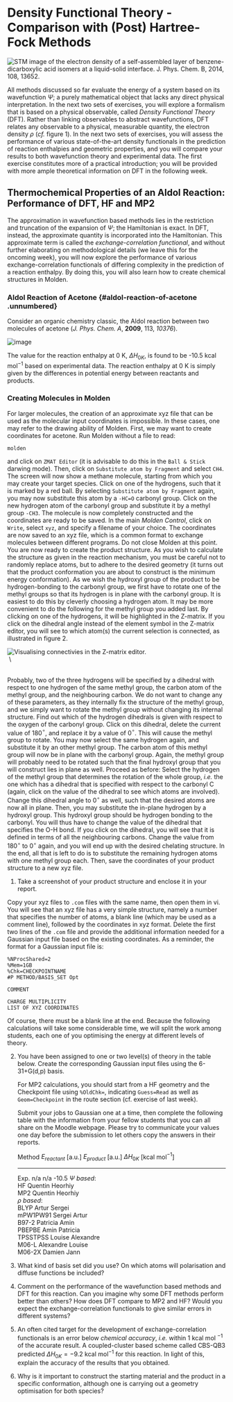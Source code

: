 # Density Functional Theory - Comparison with (Post) Hartree-Fock Methods


![STM image of the electron density of a self-assembled layer of
benzene-dicarboxylic acid isomers at a liquid-solid interface. *J. Phys.
Chem. B*, **2014**, 108, *13652*.](../images/density.png)

All methods discussed so far evaluate the energy of a system based on
its wavefunction $\Psi$; a purely mathematical object that lacks any
direct physical interpretation. In the next two sets of exercises, you
will explore a formalism that is based on a physical observable, called
*Density Functional Theory* (DFT). Rather than linking observables to
abstract wavefunctions, DFT relates any observable to a physical,
measurable quantity, the electron density $\rho$ (*cf.* figure 1). In
the next two sets of exercises, you will assess the performance of
various state-of-the-art density functionals in the prediction of
reaction enthalpies and geometric properties, and you will compare your
results to both wavefunction theory and experimental data. The first
exercise constitutes more of a practical introduction; you will be
provided with more ample theoretical information on DFT in the following
week.

## Thermochemical Properties of an Aldol Reaction: Performance of DFT, HF and MP2


The approximation in wavefunction based methods lies in the restriction
and truncation of the expansion of $\Psi$; the Hamiltonian is exact. In
DFT, instead, the approximate quantity is incorporated into the
Hamiltonian. This approximate term is called the *exchange-correlation
functional*, and without further elaborating on methodological details
(we leave this for the oncoming week), you will now explore the
performance of various exchange-correlation functionals of differing
complexity in the prediction of a reaction enthalpy. By doing this, you
will also learn how to create chemical structures in Molden.

### Aldol Reaction of Acetone {#aldol-reaction-of-acetone .unnumbered}

Consider an organic chemistry classic, the Aldol reaction between two
molecules of acetone (*J. Phys. Chem. A*, **2009**, 113, *10376*).

![image](../images/aldol.png)

The value for the reaction enthalpy at 0 K, $\Delta H_{0K}$, is found to
be -10.5 kcal mol$^{-1}$ based on experimental data. The reaction
enthalpy at 0 K is simply given by the differences in potential energy
between reactants and products.

### Creating Molecules in Molden 

For larger molecules, the creation of an approximate xyz file that can
be used as the molecular input coordinates is impossible. In these
cases, one may refer to the drawing ability of Molden. First, we may
want to create coordinates for acetone. Run Molden without a file to
read:

    molden

and click on `ZMAT Editor` (it is advisable to do this in the
`Ball & Stick` darwing mode). Then, click on
`Substitute atom by Fragment` and select `CH4`. The screen will now show
a methane molecule, starting from which you may create your target
species. Click on one of the hydrogens, such that it is marked by a red
ball. By selecting `Substitute atom by Fragment` again, you may now
substitute this atom by a `-HC=O` carbonyl group. Click on the new
hydrogen atom of the carbonyl group and substitute it by a methyl group
`-CH3`. The molecule is now completely constructed and the coordinates
are ready to be saved. In the main *Molden Control*, click on `Write`,
select `xyz`, and specify a filename of your choice. The coordinates are
now saved to an xyz file, which is a common format to exchange molecules
between different programs. Do not close Molden at this point.\
You are now ready to create the product structure. As you wish to
calculate the structure as given in the reaction mechanism, you must be
careful not to randomly replace atoms, but to adhere to the desired
geometry (it turns out that the product conformation you are about to
construct is the minimum energy conformation). As we wish the hydroxyl
group of the product to be hydrogen-bonding to the carbonyl group, we
first have to rotate one of the methyl groups so that its hydrogen is in
plane with the carbonyl group. It is easiest to do this by cleverly
choosing a hydrogen atom. It may be more convenient to do the following
for the methyl group you added last. By clicking on one of the
hydrogens, it will be highlighted in the Z-matrix. If you click on the
dihedral angle instead of the element symbol in the Z-matrix editor, you
will see to which atom(s) the current selection is connected, as
illustrated in figure 2.

![Visualising connectivies in the Z-matrix
editor.](../images/molden.png "fig:")\
 \

\
Probably, two of the three hydrogens will be specified by a dihedral
with respect to one hydrogen of the same methyl group, the carbon atom
of the methyl group, and the neighbouring carbon. We do not want to
change any of these parameters, as they internally fix the structure of
the methyl group, and we simply want to rotate the methyl group without
changing its internal structure. Find out which of the hydrogen
dihedrals is given with respect to the oxygen of the carbonyl group.
Click on this dihedral, delete the current value of 180$^\circ$, and
replace it by a value of 0$^\circ$. This will cause the methyl group to
rotate. You may now select the same hydrogen again, and substitute it by
an other methyl group. The carbon atom of this methyl group will now be
in plane with the carbonyl group. Again, the methyl group will probably
need to be rotated such that the final hydroxyl group that you will
construct lies in plane as well. Proceed as before: Select the hydrogen
of the methyl group that determines the rotation of the whole group,
*i.e.* the one which has a dihedral that is specified with respect to
the carbonyl C (again, click on the value of the dihedral to see which
atoms are involved). Change this dihedral angle to 0$^\circ$ as well,
such that the desired atoms are now all in plane. Then, you may
substitute the in-plane hydrogen by a hydroxyl group. This hydroxyl
group should be hydrogen bonding to the carbonyl. You will thus have to
change the value of the dihedral that specifies the O-H bond. If you
click on the dihedral, you will see that it is defined in terms of all
the neighbouring carbons. Change the value from 180$^\circ$ to 0$^\circ$
again, and you will end up with the desired chelating structure. In the
end, all that is left to do is to substitute the remaining hydrogen
atoms with one methyl group each. Then, save the coordinates of your
product structure to a new xyz file.

1.  Take a screenshot of your product structure and enclose it in your
    report.

Copy your xyz files to `.com` files with the same name, then open them
in vi. You will see that an xyz file has a very simple structure, namely
a number that specifies the number of atoms, a blank line (which may be
used as a comment line), followed by the coordinates in xyz format.
Delete the first two lines of the `.com` file and provide the additional
information needed for a Gaussian input file based on the existing
coordinates. As a reminder, the format for a Gaussian input file is:

    %NProcShared=2
    %Mem=1GB
    %Chk=CHECKPOINTNAME
    #P METHOD/BASIS_SET Opt

    COMMENT

    CHARGE MULTIPLICITY
    LIST OF XYZ COORDINATES

Of course, there must be a blank line at the end. Because the following
calculations will take some considerable time, we will split the work
among students, each one of you optimising the energy at different
levels of theory.

2.  You have been assigned to one or two level(s) of theory in the table
    below. Create the corresponding Gaussian input files using the
    6-31+G(d,p) basis.

    For MP2 calculations, you should start from a HF geometry and the
    Checkpoint file using `%OldChk=`, indicating `Guess=Read` as well as
    `Geom=Checkpoint` in the route section (cf. exercise of last week).

    Submit your jobs to Gaussian one at a time, then complete the
    following table with the information from your fellow students that
    you can all share on the Moodle webpage. Please try to communicate
    your values one day before the submission to let others copy the
    answers in their reports.

      Method             $E_{reactant}$ \[a.u.\]   $E_{product}$ \[a.u.\]   $\Delta H_{0K}$ \[kcal mol$^{-1}$\]
      ----------------- ------------------------- ------------------------ -------------------------------------
      Exp.                         n/a                      n/a                            -10.5
      *$\Psi$ based*:                                                      
      HF                         Quentin                  Heorhiy          
      MP2                        Quentin                  Heorhiy          
      *$\rho$ based*:                                                      
      BLYP                        Artur                    Sergei          
      mPW1PW91                   Sergei                    Artur           
      B97-2                     Patricia                    Amin           
      PBEPBE                      Amin                    Patricia         
      TPSSTPSS                   Louise                  Alexandre         
      M06-L                     Alexandre                  Louise          
      M06-2X                     Damien                     Jann           

3.  What kind of basis set did you use? On which atoms will polarisation
    and diffuse functions be included?

4.  Comment on the performance of the wavefunction based methods and DFT
    for this reaction. Can you imagine why some DFT methods perform
    better than others? How does DFT compare to MP2 and HF? Would you
    expect the exchange-correlation functionals to give similar errors
    in different systems?

5.  An often cited target for the development of exchange-correlation
    functionals is an error below *chemical accuracy*, *i.e.* within 1
    kcal mol $^{-1}$ of the accurate result. A coupled-cluster based
    scheme called CBS-QB3 predicted $\Delta H_{0K} = -9.2$ kcal
    mol$^{-1}$ for this reaction. In light of this, explain the accuracy
    of the results that you obtained.

6.  Why is it important to construct the starting material and the
    product in a specific conformation, although one is carrying out a
    geometry optimisation for both species?
